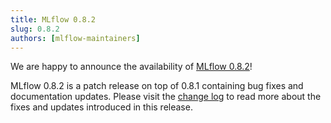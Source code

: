 ```yaml
---
title: MLflow 0.8.2
slug: 0.8.2
authors: [mlflow-maintainers]
---
```


We are happy to announce the availability of [MLflow 0.8.2](https://github.com/mlflow/mlflow/releases/tag/v0.8.2)!

MLflow 0.8.2 is a patch release on top of 0.8.1 containing bug fixes and documentation updates. Please visit the [change log](https://github.com/mlflow/mlflow/blob/master/CHANGELOG.rst[#082](https://github.com/mlflow/mlflow/pull/082)-2019-01-28) to read more about the fixes and updates introduced in this release.
